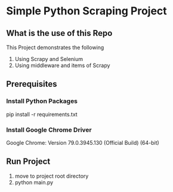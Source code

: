 # Simple Python Scraping Project

## What is the use of this Repo
This Project demonstrates the following

1. Using Scrapy and Selenium
2. Using middleware and items of Scrapy

## Prerequisites
### Install Python Packages
pip install -r requirements.txt
### Install Google Chrome Driver
Google Chrome: Version 79.0.3945.130 (Official Build) (64-bit)

## Run Project
1. move to project root directory
2. python main.py
